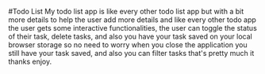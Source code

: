 #Todo List
My todo list app is like every other todo list app but with a bit more details to help the user add more details
and like every other todo app the user gets some interactive functionalities, the user can toggle the status of their task, delete tasks, and also you have
your task saved on your local browser storage so no need to worry when you close the application you still have your task saved, and also you can filter tasks
that's pretty much it thanks enjoy.
